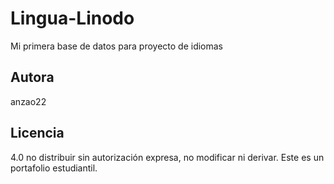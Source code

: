 # Lingua-Linodo
Mi primera base de datos para proyecto de idiomas


## Autora
anzao22

## Licencia
4.0 no distribuir sin autorización expresa, no modificar ni derivar. Este es un portafolio estudiantil.
